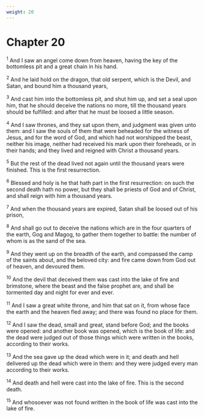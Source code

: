 ```yaml
---
weight: 20
---
```


# Chapter 20

<sup>1</sup> And I saw an angel come down from heaven, having the key of the bottomless pit and a great chain in his hand. 

<sup>2</sup> And he laid hold on the dragon, that old serpent, which is the Devil, and Satan, and bound him a thousand years, 

<sup>3</sup> And cast him into the bottomless pit, and shut him up, and set a seal upon him, that he should deceive the nations no more, till the thousand years should be fulfilled: and after that he must be loosed a little season. 

<sup>4</sup> And I saw thrones, and they sat upon them, and judgment was given unto them: and I saw the souls of them that were beheaded for the witness of Jesus, and for the word of God, and which had not worshipped the beast, neither his image, neither had received his mark upon their foreheads, or in their hands; and they lived and reigned with Christ a thousand years. 

<sup>5</sup> But the rest of the dead lived not again until the thousand years were finished. This is the first resurrection. 

<sup>6</sup> Blessed and holy is he that hath part in the first resurrection: on such the second death hath no power, but they shall be priests of God and of Christ, and shall reign with him a thousand years. 

<sup>7</sup> And when the thousand years are expired, Satan shall be loosed out of his prison, 

<sup>8</sup> And shall go out to deceive the nations which are in the four quarters of the earth, Gog and Magog, to gather them together to battle: the number of whom is as the sand of the sea. 

<sup>9</sup> And they went up on the breadth of the earth, and compassed the camp of the saints about, and the beloved city: and fire came down from God out of heaven, and devoured them. 

<sup>10</sup> And the devil that deceived them was cast into the lake of fire and brimstone, where the beast and the false prophet are, and shall be tormented day and night for ever and ever. 

<sup>11</sup> And I saw a great white throne, and him that sat on it, from whose face the earth and the heaven fled away; and there was found no place for them. 

<sup>12</sup> And I saw the dead, small and great, stand before God; and the books were opened: and another book was opened, which is the book of life: and the dead were judged out of those things which were written in the books, according to their works. 

<sup>13</sup> And the sea gave up the dead which were in it; and death and hell delivered up the dead which were in them: and they were judged every man according to their works. 

<sup>14</sup> And death and hell were cast into the lake of fire. This is the second death. 

<sup>15</sup> And whosoever was not found written in the book of life was cast into the lake of fire. 


